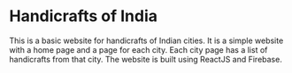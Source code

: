 <!-- A basic website for handicrafts of indian cities -->

# Handicrafts of India
This is a basic website for handicrafts of Indian cities. It is a simple website with a home page and a page for each city. Each city page has a list of handicrafts from that city. The website is built using ReactJS and Firebase.
